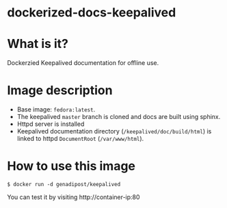 # dockerized-docs-keepalived

# What is it? #
Dockerzied Keepalived documentation for offline use.

# Image description #
- Base image: `fedora:latest`.
- The keepalived `master` branch is cloned and docs are built using sphinx.
- Httpd server is installed
- Keepalived documentation directory (`/keepalived/doc/build/html`) is linked to httpd `DocumentRoot` (`/var/www/html`).

# How to use this image #

```console
$ docker run -d genadipost/keepalived

```
You can test it by visiting http://container-ip:80
